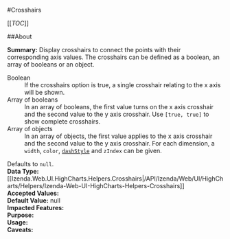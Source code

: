 #Crosshairs

[[_TOC_]]

##About

**Summary:**  Display crosshairs to connect the points with their corresponding axis values. The crosshairs can be defined as a boolean, an array of booleans or an object. <dl><dt>Boolean</dt><dd>If the crosshairs option is true, a single crosshair relating to the x axis will be shown.</dd><dt>Array of booleans</dt><dd>In an array of booleans, the first value turns on the x axis crosshair and the second value to the y axis crosshair. Use <code>[true, true]</code> to show complete crosshairs.</dd><dt>Array of objects</dt><dd>In an array of objects, the first value applies to the x axis crosshair and the second value to the y axis crosshair. For each dimension, a <code>width</code>, <code>color</code>, <code><a href="http://jsfiddle.net/gh/get/jquery/1.7.1/highslide-software/highcharts.com/tree/master/samples/highcharts/plotoptions/series-dashstyle-all/">dashStyle</a></code> and <code>zIndex</code> can be given.</dd></dl> Defaults to <code>null</code>.   
**Data Type:** [[Izenda.Web.UI.HighCharts.Helpers.Crosshairs|/API/Izenda/Web/UI/HighCharts/Helpers/Izenda-Web-UI-HighCharts-Helpers-Crosshairs]]  
**Accepted Values:**   
**Default Value:** null  
**Impacted Features:**   
**Purpose:**   
**Usage:**   
**Caveats:**   

